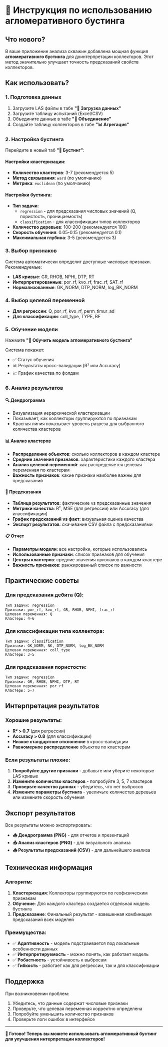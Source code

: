 # 🚀 Инструкция по использованию агломеративного бустинга

## Что нового?

В ваше приложение анализа скважин добавлена мощная функция **агломеративного бустинга** для доинтерпретации коллекторов. Этот метод значительно улучшает точность предсказаний свойств коллекторов.

## Как использовать?

### 1. Подготовка данных
1. Загрузите LAS файлы в табе **"📁 Загрузка данных"**
2. Загрузите таблицу испытаний (Excel/CSV)
3. Объедините данные в табе **"🔗 Объединение"**
4. Создайте таблицу коллекторов в табе **"📊 Агрегация"**

### 2. Настройка бустинга
Перейдите в новый таб **"🚀 Бустинг"**:

#### Настройки кластеризации:
- **Количество кластеров**: 3-7 (рекомендуется 5)
- **Метод связывания**: `ward` (по умолчанию)
- **Метрика**: `euclidean` (по умолчанию)

#### Настройки бустинга:
- **Тип задачи**: 
  - `regression` - для предсказания числовых значений (Q, пористость, проницаемость)
  - `classification` - для классификации типов коллекторов
- **Количество деревьев**: 100-200 (рекомендуется 100)
- **Скорость обучения**: 0.05-0.15 (рекомендуется 0.1)
- **Максимальная глубина**: 3-5 (рекомендуется 3)

### 3. Выбор признаков
Система автоматически определит доступные числовые признаки. Рекомендуемые:
- **LAS кривые**: GR, RHOB, NPHI, DTP, RT
- **Интерпретированные**: por_rf, kvo_rf, frac_rf, SAT_rf
- **Нормализованные**: GK_NORM, DTP_NORM, log_BK_NORM

### 4. Выбор целевой переменной
- **Для регрессии**: Q, por_rf, kvo_rf, perm_timur_ad
- **Для классификации**: coll_type, TYPE, BF

### 5. Обучение модели
Нажмите **"🎯 Обучить модель агломеративного бустинга"**

Система покажет:
- ✅ Статус обучения
- 📊 Результаты кросс-валидации (R² или Accuracy)
- 📈 График качества по фолдам

### 6. Анализ результатов

#### 🔍 Дендрограмма
- Визуализация иерархической кластеризации
- Показывает, как коллекторы группируются по признакам
- Красная линия показывает уровень разреза для выбранного количества кластеров

#### 📊 Анализ кластеров
- **Распределение объектов**: сколько коллекторов в каждом кластере
- **Средние значения признаков**: характеристики каждого кластера
- **Анализ целевой переменной**: как распределяется целевая переменная по кластерам
- **Важность признаков**: какие признаки наиболее важны для предсказаний

#### 🎯 Предсказания
- **Таблица результатов**: фактические vs предсказанные значения
- **Метрики качества**: R², MSE (для регрессии) или Accuracy (для классификации)
- **График предсказаний vs факт**: визуальная оценка качества
- **Экспорт результатов**: скачивание CSV файла с предсказаниями

#### 📋 Отчет
- **Параметры модели**: все настройки, которые использовались
- **Использованные признаки**: список признаков для обучения
- **Центры кластеров**: средние значения признаков в каждом кластере
- **Важность признаков**: ранжированный список по важности

## Практические советы

### Для предсказания дебита (Q):
```
Тип задачи: regression
Признаки: por_rf, kvo_rf, GR, RHOB, NPHI, frac_rf
Целевая переменная: Q
Кластеры: 4-6
```

### Для классификации типа коллектора:
```
Тип задачи: classification
Признаки: GK_NORM, NK, DTP_NORM, log_BK_NORM
Целевая переменная: coll_type
Кластеры: 3-5
```

### Для предсказания пористости:
```
Тип задачи: regression
Признаки: GR, RHOB, NPHI, DTP, RT
Целевая переменная: por_rf
Кластеры: 5-7
```

## Интерпретация результатов

### Хорошие результаты:
- **R² > 0.7** (для регрессии)
- **Accuracy > 0.8** (для классификации)
- **Низкое стандартное отклонение** в кросс-валидации
- **Равномерное распределение** объектов по кластерам

### Если результаты плохие:
1. **Попробуйте другие признаки** - добавьте или уберите некоторые LAS кривые
2. **Измените количество кластеров** - попробуйте 3, 5, 7 кластеров
3. **Проверьте качество данных** - убедитесь, что нет выбросов
4. **Измените параметры бустинга** - увеличьте количество деревьев или измените скорость обучения

## Экспорт результатов

Все результаты можно экспортировать:
- **📥 Дендрограмма (PNG)** - для отчетов и презентаций
- **📥 Анализ кластеров (PNG)** - для визуального анализа
- **📥 Результаты предсказаний (CSV)** - для дальнейшего анализа

## Техническая информация

### Алгоритм:
1. **Кластеризация**: Коллекторы группируются по геофизическим признакам
2. **Обучение**: Для каждого кластера создается отдельная модель бустинга
3. **Предсказание**: Финальный результат - взвешенная комбинация предсказаний всех моделей

### Преимущества:
- ✅ **Адаптивность** - модель подстраивается под локальные особенности данных
- ✅ **Интерпретируемость** - можно понять, как работает модель
- ✅ **Робастность** - устойчивость к выбросам
- ✅ **Гибкость** - работает как для регрессии, так и для классификации

## Поддержка

При возникновении проблем:
1. Убедитесь, что данные содержат числовые признаки
2. Проверьте, что целевая переменная корректно определена
3. Попробуйте уменьшить количество признаков
4. Проверьте логи ошибок в интерфейсе

---

**🎉 Готово! Теперь вы можете использовать агломеративный бустинг для улучшения интерпретации коллекторов!**


